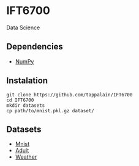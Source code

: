 # IFT6700
Data Science

## Dependencies
* [NumPy](https://www.numpy.org/)

## Instalation
  ```
  git clone https://github.com/tappalain/IFT6700
  cd IFT6700
  mkdir datasets
  cp path/to/mnist.pkl.gz dataset/
  ```
  
## Datasets
* [Mnist](https://www.numpy.org/)
* [Adult](https://www.numpy.org/)
* [Weather](https://www.numpy.org/)
